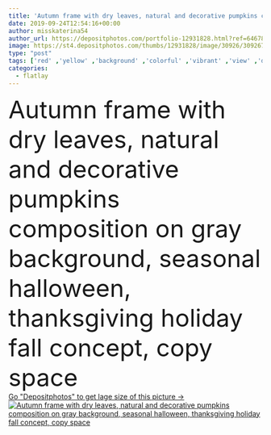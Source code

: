 ```yaml
---
title: 'Autumn frame with dry leaves, natural and decorative pumpkins co'
date: 2019-09-24T12:54:16+00:00
author: misskaterina54
author_url: https://depositphotos.com/portfolio-12931828.html?ref=64678756
image: https://st4.depositphotos.com/thumbs/12931828/image/30926/309267168/api_thumb_450.jpg?forcejpeg=true
type: "post"
tags: ['red' ,'yellow' ,'background' ,'colorful' ,'vibrant' ,'view' ,'design' ,'decoration' ,'decorative' ,'holiday' ,'bright' ,'season' ,'seasonal' ,'nature' ,'leaf' ,'autumn' ,'leaves' ,'maple' ,'orange' ,'up' ,'fall' ,'october' ,'border' ,'card' ,'foliage' ,'frame' ,'gray' ,'organic' ,'wreath' ,'composition' ,'top' ,'pumpkin' ,'halloween' ,'congratulations' ,'botanical' ,'november' ,'September' ,'arrangement' ,'rowan' ,'thanksgiving' ,'mockup' ,'mock' ,'flatlay' ]
categories: 
  - flatlay
---
```

<div aling="center">
            <font size="60"> Autumn frame with dry leaves, natural and decorative pumpkins composition on gray background, seasonal halloween, thanksgiving holiday fall concept, copy space</font>   
</div>
<div>
    <a href='https://st4.depositphotos.com/thumbs/12931828/image/30926/309267168/api_thumb_450.jpg?forcejpeg=true?ref=64678756' target=_blank > Go "Depositphotos" to get lage size of this picture ->
        <img href='https://st4.depositphotos.com/thumbs/12931828/image/30926/309267168/api_thumb_450.jpg?forcejpeg=true?ref=64678756' src='https://st4.depositphotos.com/12931828/30926/i/950/depositphotos_309267168-stock-photo-autumn-frame-with-dry-leaves.jpg?forcejpeg=true' alt='Autumn frame with dry leaves, natural and decorative pumpkins composition on gray background, seasonal halloween, thanksgiving holiday fall concept, copy space' >
    </a>
</div>

